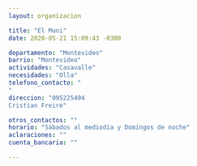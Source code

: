 ```yaml
---
layout: organizacion

title: "El Muni"
date: 2020-05-21 15:09:43 -0300

departamento: "Montevideo"
barrio: "Montevideo"
actividades: "Casavalle"
necesidades: "Olla"
telefono_contacto: "
"
direccion: "095225494
Cristian Freire"

otros_contactos: ""
horario: "Sábados al mediodía y Domingos de noche"
aclaraciones: ""
cuenta_bancaria: ""

---
```


